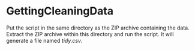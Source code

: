 # GettingCleaningData

Put the script in the same directory as the ZIP archive containing the data. 
Extract the ZIP archive within this directory and run the script. It will
generate a file named *tidy.csv*.